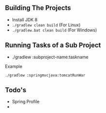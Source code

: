 Building The Projects
---------------------
- Install JDK 8
- ```./gradlew clean build``` (For Linux)
- ```./gradlew.bat clean build``` (For Windows)

Running Tasks of a Sub Project 
------------------------------
- ./gradlew :subproject-name:taskname

Example

    ./gradlew :springmvcjava:tomcatRunWar

Todo's
-----
- Spring Profile
-
